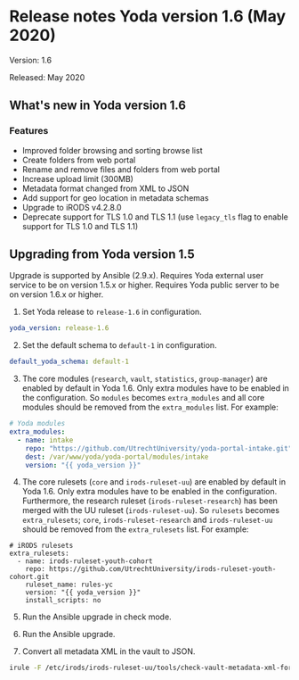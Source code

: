 # Release notes Yoda version 1.6 (May 2020)

Version: 1.6

Released: May 2020

## What's new in Yoda version 1.6
### Features
- Improved folder browsing and sorting browse list
- Create folders from web portal
- Rename and remove files and folders from web portal
- Increase upload limit (300MB)
- Metadata format changed from XML to JSON
- Add support for geo location in metadata schemas
- Upgrade to iRODS v4.2.8.0
- Deprecate support for TLS 1.0 and TLS 1.1 (use `legacy_tls` flag to enable support for TLS 1.0 and TLS 1.1)

## Upgrading from Yoda version 1.5
Upgrade is supported by Ansible (2.9.x).
Requires Yoda external user service to be on version 1.5.x or higher.
Requires Yoda public server to be on version 1.6.x or higher.

1. Set Yoda release to `release-1.6` in configuration.
```yaml
yoda_version: release-1.6
```

2. Set the default schema to `default-1` in configuration.
```yaml
default_yoda_schema: default-1
```

3. The core modules (`research`, `vault`, `statistics`, `group-manager`) are enabled by default in Yoda 1.6.
   Only extra modules have to be enabled in the configuration.
   So `modules` becomes `extra_modules` and all core modules should be removed from the `extra_modules` list.
   For example:
```yaml
# Yoda modules
extra_modules:
  - name: intake
    repo: "https://github.com/UtrechtUniversity/yoda-portal-intake.git"
    dest: /var/www/yoda/yoda-portal/modules/intake
    version: "{{ yoda_version }}"
```

4. The core rulesets (`core` and `irods-ruleset-uu`) are enabled by default in Yoda 1.6.
   Only extra modules have to be enabled in the configuration.
   Furthermore, the research ruleset (`irods-ruleset-research`) has been merged with the UU ruleset
   (`irods-ruleset-uu`). So `rulesets` becomes `extra_rulesets`;
   `core`, `irods-ruleset-research` and `irods-ruleset-uu` should be removed from the `extra_rulesets` list.
   For example:
```
# iRODS rulesets
extra_rulesets:
  - name: irods-ruleset-youth-cohort
    repo: https://github.com/UtrechtUniversity/irods-ruleset-youth-cohort.git
    ruleset_name: rules-yc
    version: "{{ yoda_version }}"
    install_scripts: no
```

5. Run the Ansible upgrade in check mode.

6. Run the Ansible upgrade.

7. Convert all metadata XML in the vault to JSON.
```bash
irule -F /etc/irods/irods-ruleset-uu/tools/check-vault-metadata-xml-for-transformation-to-json.r
```
